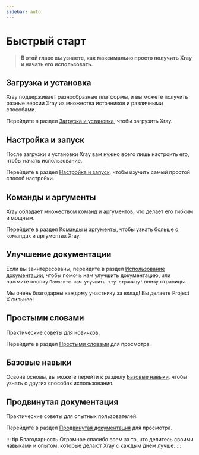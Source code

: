 ```yaml
---
sidebar: auto
---
```


# Быстрый старт

> **В этой главе вы узнаете, как максимально просто получить Xray и начать его
> использовать.**

## Загрузка и установка

Xray поддерживает разнообразные платформы, и вы можете получить разные версии
Xray из множества источников и различными способами.

Перейдите в раздел [Загрузка и установка](./install.md), чтобы загрузить Xray.

## Настройка и запуск

После загрузки и установки Xray вам нужно всего лишь настроить его, чтобы начать
использование.

Перейдите в раздел [Настройка и запуск](./config.md), чтобы изучить самый
простой способ настройки.

## Команды и аргументы

Xray обладает множеством команд и аргументов, что делает его гибким и мощным.

Перейдите в раздел [Команды и аргументы](./command.md), чтобы узнать больше о
командах и аргументах Xray.

## Улучшение документации

Если вы заинтересованы, перейдите в раздел
[Использование документации](./document.md), чтобы помочь нам улучшить
документацию, или нажмите кнопку `Помогите нам улучшить эту страницу!` внизу
страницы.

Мы очень благодарны каждому участнику за вклад! Вы делаете Project X сильнее!

## Простыми словами

Практические советы для новичков.

Перейдите в раздел [Простыми словами](./level-0/) для просмотра.

## Базовые навыки

Освоив основы, вы можете перейти к разделу [Базовые навыки](./level-1/), чтобы
узнать о других способах использования.

## Продвинутая документация

Практические советы для опытных пользователей.

Перейдите в раздел [Продвинутая документация](./level-2/) для просмотра.

::: tip Благодарность Огромное спасибо всем за то, что делитесь своими навыками
и опытом, которые делают Xray с каждым днем ​​лучше. :::
